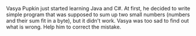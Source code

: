 Vasya Pupkin just started learning Java and C#. At first, he decided to write simple program that was supposed to sum up two small numbers (numbers and their sum fit in a byte), but it didn't work. Vasya was too sad to find out what is wrong. Help him to correct the mistake.
